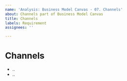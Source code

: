 ```yaml
---
name: 'Analysis: Business Model Canvas - 07. Channels'
about: Channels part of Business Model Canvas
title: Channels
labels: Requirement
assignees: ''

---
```


# Channels

- ..
- ..
